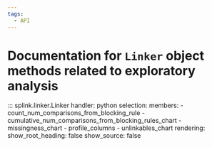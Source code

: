 ```yaml
---
tags:
  - API
---
```

# Documentation for `Linker` object methods related to exploratory analysis


::: splink.linker.Linker
    handler: python
    selection:
      members:
        - count_num_comparisons_from_blocking_rule
        - cumulative_num_comparisons_from_blocking_rules_chart
        - missingness_chart
        - profile_columns
        - unlinkables_chart
    rendering:
      show_root_heading: false
      show_source: false
